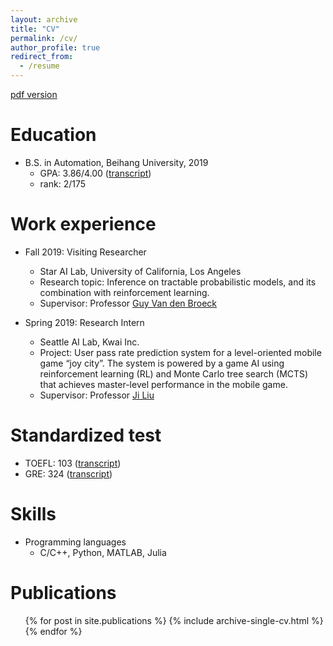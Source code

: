 ```yaml
---
layout: archive
title: "CV"
permalink: /cv/
author_profile: true
redirect_from:
  - /resume
---
```


[pdf version](https://liuanji.github.io/files/cv.pdf)

Education
======
* B.S. in Automation, Beihang University, 2019
  * GPA: 3.86/4.00 ([transcript](https://liuanji.github.io/files/transcript.pdf))
  * rank: 2/175

Work experience
======
* Fall 2019: Visiting Researcher
  * Star AI Lab, University of California, Los Angeles
  * Research topic: Inference on tractable probabilistic models, and its combination with reinforcement learning.
  * Supervisor: Professor [Guy Van den Broeck](http://web.cs.ucla.edu/~guyvdb/)

* Spring 2019: Research Intern
  * Seattle AI Lab, Kwai Inc.
  * Project: User pass rate prediction system for a level-oriented mobile game “joy city”. The system is powered by a game AI using reinforcement learning (RL) and Monte Carlo tree search (MCTS) that achieves master-level performance in the mobile game.
  * Supervisor: Professor [Ji Liu](https://scholar.google.com/citations?user=RRzVwKkAAAAJ&hl=zh-CN)

Standardized test
======
* TOEFL: 103 ([transcript](https://liuanji.github.io/files/toefl.pdf))
* GRE: 324 ([transcript](https://liuanji.github.io/files/gre.pdf))
  
Skills
======
* Programming languages
  * C/C++, Python, MATLAB, Julia

Publications
======
  <ul>{% for post in site.publications %}
    {% include archive-single-cv.html %}
  {% endfor %}</ul>
